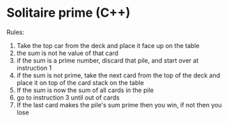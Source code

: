 # Solitaire prime (C++)
Rules:
1) Take the top car from the deck and place it face up on the table
2) the sum is not he value of that card
3) if the sum is a prime number, discard that pile, and start over at instruction 1
4) if the sum is not prime, take the next card from the top of the deck and place it on top of the card stack on the table
5) If the sum is now the sum of all cards in the pile
6) go to instruction 3 until out of cards
7) If the last card makes the pile's sum prime then you win, if not then you lose
